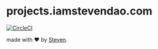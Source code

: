 # projects.iamstevendao.com

[![CircleCI](https://circleci.com/gh/iamstevendao/projects/tree/master.svg?style=svg)](https://circleci.com/gh/iamstevendao/projects/tree/master)

made with &#x2764; by [Steven](https://github.com/iamstevendao).
